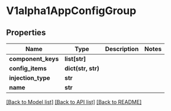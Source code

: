 # V1alpha1AppConfigGroup

## Properties
Name | Type | Description | Notes
------------ | ------------- | ------------- | -------------
**component_keys** | **list[str]** |  | 
**config_items** | **dict(str, str)** |  | 
**injection_type** | **str** |  | 
**name** | **str** |  | 

[[Back to Model list]](../README.md#documentation-for-models) [[Back to API list]](../README.md#documentation-for-api-endpoints) [[Back to README]](../README.md)


